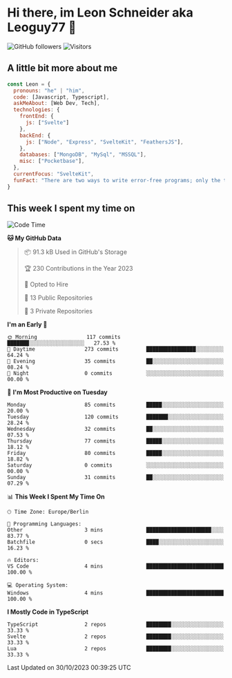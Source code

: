 # Hi there, im Leon Schneider aka Leoguy77 👋

![GitHub followers](https://img.shields.io/github/followers/leoguy77.svg?style=social&label=Followers) ![Visitors](https://visitor-badge.glitch.me/badge?page_id=leoguy77.leoguy77)

## A little bit more about me

```javascript
const Leon = {
  pronouns: "he" | "him",
  code: [Javascript, Typescript],
  askMeAbout: [Web Dev, Tech],
  technologies: {
    frontEnd: {
      js: ["Svelte"]
    },
    backEnd: {
      js: ["Node", "Express", "SvelteKit", "FeathersJS"],
    },
    databases: ["MongoDB", "MySql", "MSSQL"],
    misc: ["Pocketbase"],
  },
  currentFocus: "SvelteKit",
  funFact: "There are two ways to write error-free programs; only the third one works"
}
```

## This week I spent my time on

<!--START_SECTION:waka-->
![Code Time](http://img.shields.io/badge/Code%20Time-127%20hrs%2022%20mins-blue)

**🐱 My GitHub Data** 

> 📦 91.3 kB Used in GitHub's Storage 
 > 
> 🏆 230 Contributions in the Year 2023
 > 
> 💼 Opted to Hire
 > 
> 📜 13 Public Repositories 
 > 
> 🔑 3 Private Repositories 
 > 
**I'm an Early 🐤** 

```text
🌞 Morning                117 commits         ███████░░░░░░░░░░░░░░░░░░   27.53 % 
🌆 Daytime                273 commits         ████████████████░░░░░░░░░   64.24 % 
🌃 Evening                35 commits          ██░░░░░░░░░░░░░░░░░░░░░░░   08.24 % 
🌙 Night                  0 commits           ░░░░░░░░░░░░░░░░░░░░░░░░░   00.00 % 
```
📅 **I'm Most Productive on Tuesday** 

```text
Monday                   85 commits          █████░░░░░░░░░░░░░░░░░░░░   20.00 % 
Tuesday                  120 commits         ███████░░░░░░░░░░░░░░░░░░   28.24 % 
Wednesday                32 commits          ██░░░░░░░░░░░░░░░░░░░░░░░   07.53 % 
Thursday                 77 commits          █████░░░░░░░░░░░░░░░░░░░░   18.12 % 
Friday                   80 commits          █████░░░░░░░░░░░░░░░░░░░░   18.82 % 
Saturday                 0 commits           ░░░░░░░░░░░░░░░░░░░░░░░░░   00.00 % 
Sunday                   31 commits          ██░░░░░░░░░░░░░░░░░░░░░░░   07.29 % 
```


📊 **This Week I Spent My Time On** 

```text
🕑︎ Time Zone: Europe/Berlin

💬 Programming Languages: 
Other                    3 mins              █████████████████████░░░░   83.77 % 
Batchfile                0 secs              ████░░░░░░░░░░░░░░░░░░░░░   16.23 % 

🔥 Editors: 
VS Code                  4 mins              █████████████████████████   100.00 % 

💻 Operating System: 
Windows                  4 mins              █████████████████████████   100.00 % 
```

**I Mostly Code in TypeScript** 

```text
TypeScript               2 repos             ████████░░░░░░░░░░░░░░░░░   33.33 % 
Svelte                   2 repos             ████████░░░░░░░░░░░░░░░░░   33.33 % 
Lua                      2 repos             ████████░░░░░░░░░░░░░░░░░   33.33 % 
```




 Last Updated on 30/10/2023 00:39:25 UTC
<!--END_SECTION:waka-->

